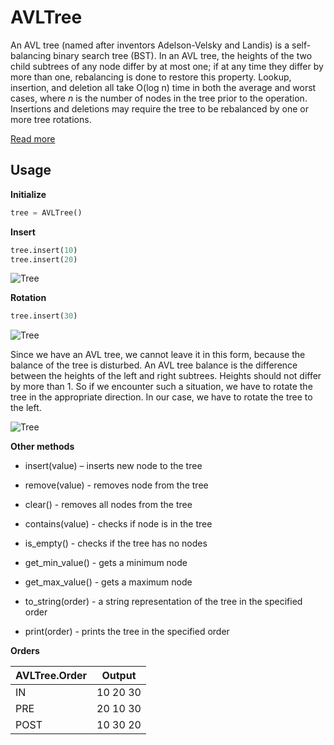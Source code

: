 # AVLTree

An AVL tree (named after inventors Adelson-Velsky and Landis) is a self-balancing binary search tree (BST). In an AVL tree, the heights of the two child subtrees of any node differ by at most one; if at any time they differ by more than one, rebalancing is done to restore this property. Lookup, insertion, and deletion all take O(log n) time in both the average and worst cases, where *n* is the number of nodes in the tree prior to the operation. Insertions and deletions may require the tree to be rebalanced by one or more tree rotations.

[Read more](https://en.wikipedia.org/wiki/AVL_tree)

## Usage

**Initialize**

```python
tree = AVLTree()
```

**Insert**

```python
tree.insert(10)
tree.insert(20)
```

![Tree](D:\PythonProjects\python-samples\avltree\readme\10_20.png)

**Rotation**

```python
tree.insert(30)
```

![Tree](D:\PythonProjects\python-samples\avltree\readme\10_20_30_br.png)

Since we have an AVL tree, we cannot leave it in this form, because the balance of the tree is disturbed. An AVL tree balance is the difference between the heights of the left and right subtrees. Heights should not differ by more than 1. So if we encounter such a situation, we have to rotate the tree in the appropriate direction. In our case, we have to rotate the tree to the left.

![Tree](D:\PythonProjects\python-samples\avltree\readme\10_20_30.png)

**Other methods**

- insert(value) – inserts new node to the tree

- remove(value) - removes node from the tree

- clear() - removes all nodes from the tree

- contains(value) - checks if node is in the tree

- is_empty() - checks if the tree has no nodes

- get_min_value() - gets a minimum node

- get_max_value() - gets a maximum node

- to_string(order) - a string representation of the tree in the specified order

- print(order) - prints the tree in the specified order

**Orders**

| AVLTree.Order | Output   |
| ------------- | -------- |
| IN            | 10 20 30 |
| PRE           | 20 10 30 |
| POST          | 10 30 20 |
